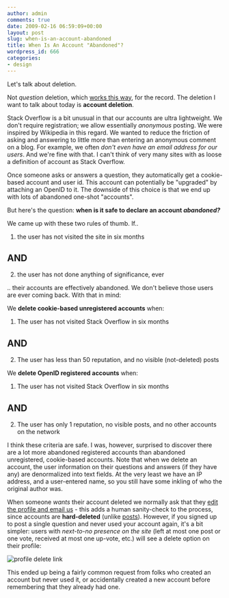 ```yaml
---
author: admin
comments: true
date: 2009-02-16 06:59:09+00:00
layout: post
slug: when-is-an-account-abandoned
title: When Is An Account "Abandoned"?
wordpress_id: 666
categories:
- design
---
```


Let's talk about deletion.

Not _question_ deletion, which [works this way](http://blog.stackoverflow.com/2009/04/the-stack-overflow-question-lifecycle/), for the record. The deletion I want to talk about today is **account deletion**.

Stack Overflow is a bit unusual in that our accounts are ultra lightweight. We don't require registration; we allow essentially _anonymous_ posting. We were inspired by Wikipedia in this regard. We wanted to reduce the friction of asking and answering to little more than entering an anonymous comment on a blog. For example, we often _don't even have an email address for our users_. And we're fine with that. I can't think of very many sites with as loose a definition of account as Stack Overflow.

Once someone asks or answers a question, they automatically get a cookie-based account and user id. This account can potentially be "upgraded" by attaching an OpenID to it. The downside of this choice is that we end up with lots of abandoned one-shot "accounts".

But here's the question: **when is it safe to declare an account _abandoned?_**

We came up with these two rules of thumb. If..



	
  1. the user has not visited the site in six months


## AND




	
  2. the user has not done anything of significance, ever


.. their accounts are effectively abandoned. We don't believe those users are ever coming back. With that in mind:

We **delete cookie-based unregistered accounts** when:



	
  1. The user has not visited Stack Overflow in six months


## AND




	
  2. The user has less than 50 reputation, and no visible (not-deleted) posts


We **delete OpenID registered accounts** when:



	
  1. The user has not visited Stack Overflow in six months


## AND




	
  2. The user has only 1 reputation, no visible posts, and no other accounts on the network


I think these criteria are safe. I was, however, surprised to discover there are a lot more abandoned registered accounts than abandoned unregistered, cookie-based accounts. Note that when we delete an account, the user information on their questions and answers (if they have any) are denormalized into text fields. At the very least we have an IP address, and a user-entered name, so you still have some inkling of who the original author was.

When someone _wants_ their account deleted we normally ask that they [edit the profile and email us](http://meta.stackoverflow.com/questions/5999/can-i-delete-my-account) - this adds a human sanity-check to the process, since accounts are **hard-deleted** (unlike [posts](http://meta.stackoverflow.com/questions/5221/what-can-cause-a-post-to-be-deleted-and-what-does-that-actually-mean)). However, if you signed up to post a single question and never used your account again, it's a bit simpler: users with _next-to-no presence on the site_ (left at most one post or one vote, received at most one up-vote, etc.) will see a delete option on their profile:

![profile delete link](http://i.stack.imgur.com/dlqrE.png)

This ended up being a fairly common request from folks who created an account but never used it, or accidentally created a new account before remembering that they already had one.


